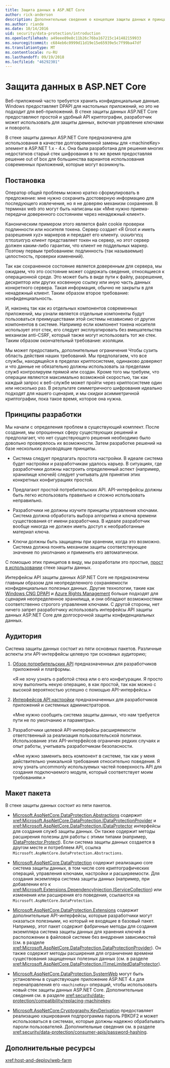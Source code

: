 ```yaml
---
title: Защита данных в ASP.NET Core
author: rick-anderson
description: Дополнительные сведения о концепции защиты данных и принципы проектирования API защиты данных ASP.NET Core.
ms.author: riande
ms.date: 10/14/2016
uid: security/data-protection/introduction
ms.openlocfilehash: a49eee89e8c11b26c76ba167215c141482159933
ms.sourcegitcommit: c684eb6c0999d11d19e15e65939e5c7f99ba47df
ms.translationtype: MT
ms.contentlocale: ru-RU
ms.lasthandoff: 09/19/2018
ms.locfileid: "46292301"
---
```

# <a name="aspnet-core-data-protection"></a>Защита данных в ASP.NET Core

Веб-приложений часто требуется хранить конфиденциальные данные. Windows предоставляет DPAPI для настольных приложений, но это не подходит для веб-приложений. В стеке защиты данных ASP.NET Core предоставляют простой и удобный API криптографии, разработчик может использовать для защиты данных, включая управление ключами и поворота.

В стеке защиты данных ASP.NET Core предназначена для использования в качестве долговременной замены для &lt;machineKey&gt; элемент в ASP.NET 1.x - 4.x. Она была разработана для решения многих недостатков старый стек шифрования в то же время предоставляя решение out of box для большинства вариантов использования современных приложений, которые могут возникнуть.

## <a name="problem-statement"></a>Постановка

Оператор общей проблемы можно кратко сформулировать в предложение: мне нужно сохранить достоверную информацию для последующего извлечения, но я не доверяю механизм сохранения. В терминах web это могут быть написаны как «Мне нужно приема-передачи доверенного состоянием через ненадежный клиент».

Каноническим примером этого является файл cookie проверки подлинности или носителя токена. Сервер создает «Я Groot и иметь разрешения xyz» маркеров и передает его клиенту. ןנמרוסעגטט םוךמעמנמדמ клиент представляет токен на сервер, но этот сервер должен каким-либо гарантии, что клиент не поддельных маркер. Поэтому первым требованием: подлинность (так называемые) целостность, проверки изменений).

Так как сохраненное состояние является доверенным для сервера, мы ожидаем, что это состояние может содержать сведения, относящиеся к операционной среде. Это может быть в виде пути к файлу, разрешение, дескриптор или других косвенную ссылку или иную часть данных конкретного сервера. Такая информация, обычно не закрыты в для ненадежный клиент. Таким образом второе требование: конфиденциальность.

И, наконец так как из отдельных компонентов современных приложений, мы узнали является отдельные компоненты будут пользоваться преимуществами этой системы независимо от других компонентов в системе. Например если компонент токена носителя использует этот стек, его следует эксплуатировать без вмешательства механизм anti-CSRF, который также могут использовать тот же стек. Таким образом окончательный требование: изоляции.

Мы может предоставить, дополнительные ограничения Чтобы сузить область действия наших требований. Мы предполагаем, что все службы, находящейся в пределах криптосистеме, одинаково доверяют и что данные не обязательно должны использовать за пределами служб контролируем прямой или создан. Кроме того мы требуем, что операции являются максимально возможной скоростью, так как каждый запрос к веб-службе может пройти через криптосистеме один или несколько раз. В результате симметричного шифрования идеально подходят для нашего сценария, и мы скидки асимметричной криптографии, пока такое время, которое она нужна.

## <a name="design-philosophy"></a>Принципы разработки

Мы начали с определения проблем в существующий комплект. После создания, мы опрошенных сферу существующих решений и предполагает, что нет существующего решения необходимо было довольно проверялось их возможности. Затем разработке решений на базе нескольких руководящие принципы.

* Система следует предлагать простота настройки. В идеале система будет настройки и разработчикам удалось карьер. В ситуациях, где разработчики должны настроить определенный аспект (например, хранилище ключей) следует учитывать для принятия этих конкретных конфигурациях простой.

* Предлагают простой потребительских API. API-интерфейсы должны быть легко использовать правильно и сложно использовать неправильно.

* Разработчики не должны изучите принципы управления ключами. Система должна обработать выбора алгоритма и ключа времени существования от имени разработчика. В идеале разработчик вообще никогда не должен иметь доступ к необработанные материал ключа.

* Ключи должны быть защищены при хранении, когда это возможно. Система должна понять механизм защиты соответствующее значение по умолчанию и применить его автоматически.

С помощью этих принципов в виду, мы разработали это простые, [прост в использовании](xref:security/data-protection/using-data-protection) стеке защиты данных.

Интерфейсы API защиты данных ASP.NET Core не предназначены главным образом для неопределенного сохраняемости конфиденциальных полезных данных. Другие технологии, такие как [Windows CNG DPAPI](https://msdn.microsoft.com/library/windows/desktop/hh706794%28v=vs.85%29.aspx) и [Azure Rights Management](https://docs.microsoft.com/rights-management/) больше подходят для сценария неопределенное хранилища, и они обладают возможностями соответственно строгого управления ключами. С другой стороны, нет ничего запрет разработчику использовать интерфейсы API защиты данных ASP.NET Core для долгосрочной защиты конфиденциальных данных.

## <a name="audience"></a>Аудитория

Система защиты данных состоит из пяти основных пакетов. Различные аспекты эти API-интерфейсы целевую три основных аудиторию;

1. [Обзор потребительских API](xref:security/data-protection/consumer-apis/overview) предназначенных для разработчиков приложений и платформы.

   «Я не хочу узнать о работой стека или о его конфигурации. Я просто хочу выполнить некую операцию, в как простой, так как можно с высокой вероятностью успешно с помощью API-интерфейсы.»

2. [Интерфейсов API настройки](xref:security/data-protection/configuration/overview) предназначенных для разработчиков приложений и системных администраторов.

   «Мне нужно сообщить система защиты данных, что нам требуется пути не по умолчанию и параметры».

3. Разработчики целевой API-интерфейсы расширяемости ответственный за реализация пользовательской политики. Использование этих API-интерфейсов ограничен редких случаях и опыт работы, учитывать разработчикам безопасности.

   «Мне нужно заменить весь компонент в системе, так как у меня действительно уникальной требования относительно поведения. Я хочу узнать uncommonly используемых частей поверхность API для создания подключаемого модуля, который соответствует моим требованиям.»

## <a name="package-layout"></a>Макет пакета

В стеке защиты данных состоит из пяти пакетов.

* [Microsoft.AspNetCore.DataProtection.Abstractions](https://www.nuget.org/packages/Microsoft.AspNetCore.DataProtection.Abstractions/) содержит <xref:Microsoft.AspNetCore.DataProtection.IDataProtectionProvider> и <xref:Microsoft.AspNetCore.DataProtection.IDataProtector> интерфейсы для создания служб защиты данных. Он также содержит методы расширения полезны для работы с этими типами (например, [IDataProtector.Protect](xref:Microsoft.AspNetCore.DataProtection.DataProtectionCommonExtensions.Protect*)). Если система защиты данных создается в другом месте и потребляем API, ссылка `Microsoft.AspNetCore.DataProtection.Abstractions`.

* [Microsoft.AspNetCore.DataProtection](https://www.nuget.org/packages/Microsoft.AspNetCore.DataProtection/) содержит реализацию core система защиты данных, в том числе core криптографических операций, управления ключами, настройки и расширяемости. Для создания экземпляра система защиты данных (например, при добавлении его к <xref:Microsoft.Extensions.DependencyInjection.IServiceCollection>) или изменения или расширения его поведения, ссылаются на `Microsoft.AspNetCore.DataProtection`.

* [Microsoft.AspNetCore.DataProtection.Extensions](https://www.nuget.org/packages/Microsoft.AspNetCore.DataProtection.Extensions/) содержит дополнительные API-интерфейсы, которые разработчики могут оказаться полезными, но который не входящие в базовый пакет. Например, этот пакет содержит фабричные методы для создания экземпляра система защиты данных для хранения ключей в расположении в файловой системе без внедрения зависимостей (см. в разделе <xref:Microsoft.AspNetCore.DataProtection.DataProtectionProvider>). Он также содержит методы расширения для ограничение времени существования защищенных полезных данных (см. в разделе <xref:Microsoft.AspNetCore.DataProtection.ITimeLimitedDataProtector>).

* [Microsoft.AspNetCore.DataProtection.SystemWeb](https://www.nuget.org/packages/Microsoft.AspNetCore.DataProtection.SystemWeb/) могут быть установлены в существующее приложение ASP.NET 4.x для перенаправления его `<machineKey>` операций, чтобы использовать новый стек защиты данных ASP.NET Core. Дополнительные сведения см. в разделе <xref:security/data-protection/compatibility/replacing-machinekey>.

* [Microsoft.AspNetCore.Cryptography.KeyDerivation](https://www.nuget.org/packages/Microsoft.AspNetCore.Cryptography.KeyDerivation/) предоставляет реализацию хэширования подпрограмма пароль PBKDF2 и может использоваться в системах, которые должны надежно обрабатывать пароли пользователей. Дополнительные сведения см. в разделе <xref:security/data-protection/consumer-apis/password-hashing>.

## <a name="additional-resources"></a>Дополнительные ресурсы

<xref:host-and-deploy/web-farm>
